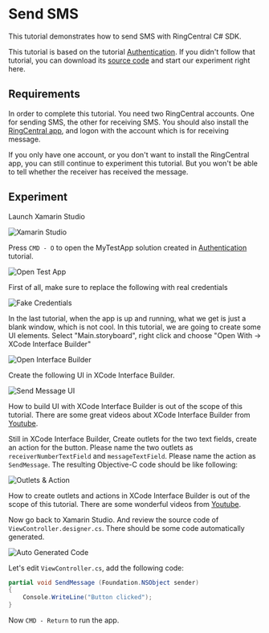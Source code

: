 # Send SMS

This tutorial demonstrates how to send SMS with RingCentral C# SDK.

This tutorial is based on the tutorial [Authentication](/mac/authentication/). If you didn't follow that tutorial, you can download its [source code](https://github.com/tylerlong/ringcentral-csharp-tutorials/tree/master/mac/authentication) and start our experiment right here.


## Requirements

In order to complete this tutorial. You need two RingCentral accounts. One for sending SMS, the other for receiving SMS. You should also install the [RingCentral app](https://developer.ringcentral.com/app-gallery.html#/apps), and logon with the account which is for receiving message.

If you only have one account, or you don't want to install the RingCentral app, you can still continue to experiment this tutorial. But you won't be able to tell whether the receiver has received the message.


## Experiment

Launch Xamarin Studio

![Xamarin Studio](/screenshots/xamarin-studio.png)

Press `CMD - O` to open the MyTestApp solution created in [Authentication](/mac/authentication/) tutorial.

![Open Test App](/screenshots/open-test-app.png)

First of all, make sure to replace the following with real credentials

![Fake Credentials](/screenshots/fake-credentials.png)

In the last tutorial, when the app is up and running, what we get is just a blank window, which is not cool.
In this tutorial, we are going to create some UI elements.
Select "Main.storyboard", right click and choose "Open With -> XCode Interface Builder"

![Open Interface Builder](/screenshots/open-interface-builder.png)

Create the following UI in XCode Interface Builder.

![Send Message UI](/screenshots/send-message-ui.png)

How to build UI with XCode Interface Builder is out of the scope of this tutorial. There are some great videos about XCode Interface Builder from [Youtube](https://www.youtube.com/results?search_query=xcode+interface+builder).

Still in XCode Interface Builder, Create outlets for the two text fields, create an action for the button. Please name the two outlets as `receiverNumberTextField` and `messageTextField`. Please name the action as `SendMessage`. The resulting Objective-C code should be like following:

![Outlets & Action](/screenshots/send-message-oc.png)

How to create outlets and actions in XCode Interface Builder is out of the scope of this tutorial. There are some wonderful videos from [Youtube](https://www.youtube.com/results?search_query=xcode+outlets+actions).

Now go back to Xamarin Studio. And review the source code of `ViewController.designer.cs`. There should be some code automatically generated.

![Auto Generated Code](/screenshots/auto-generated-code.png)

Let's edit `ViewController.cs`, add the following code:

```csharp
partial void SendMessage (Foundation.NSObject sender)
{
    Console.WriteLine("Button clicked");
}
```

Now `CMD - Return` to run the app.
